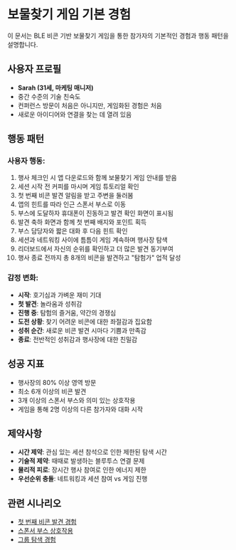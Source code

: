 # 보물찾기 게임 기본 경험

이 문서는 BLE 비콘 기반 보물찾기 게임을 통한 참가자의 기본적인 경험과 행동 패턴을 설명합니다.

## 사용자 프로필

- **Sarah (31세, 마케팅 매니저)**
- 중간 수준의 기술 친숙도
- 컨퍼런스 방문이 처음은 아니지만, 게임화된 경험은 처음
- 새로운 아이디어와 연결을 찾는 데 열려 있음

## 행동 패턴

### 사용자 행동:

1. 행사 체크인 시 앱 다운로드와 함께 보물찾기 게임 안내를 받음
2. 세션 시작 전 커피를 마시며 게임 튜토리얼 확인
3. 첫 번째 비콘 발견 알림을 받고 주변을 둘러봄
4. 앱의 힌트를 따라 인근 스폰서 부스로 이동
5. 부스에 도달하자 휴대폰이 진동하고 발견 확인 화면이 표시됨
6. 발견 축하 화면과 함께 첫 번째 배지와 포인트 획득
7. 부스 담당자와 짧은 대화 후 다음 힌트 확인
8. 세션과 네트워킹 사이에 틈틈이 게임 계속하며 행사장 탐색
9. 리더보드에서 자신의 순위를 확인하고 더 많은 발견 동기부여
10. 행사 종료 전까지 총 8개의 비콘을 발견하고 "탐험가" 업적 달성

### 감정 변화:

- **시작**: 호기심과 가벼운 재미 기대
- **첫 발견**: 놀라움과 성취감
- **진행 중**: 탐험의 즐거움, 약간의 경쟁심
- **도전 상황**: 찾기 어려운 비콘에 대한 좌절감과 집요함
- **성취 순간**: 새로운 비콘 발견 시마다 기쁨과 만족감
- **종료**: 전반적인 성취감과 행사장에 대한 친밀감

## 성공 지표

- 행사장의 80% 이상 영역 방문
- 최소 6개 이상의 비콘 발견
- 3개 이상의 스폰서 부스와 의미 있는 상호작용
- 게임을 통해 2명 이상의 다른 참가자와 대화 시작

## 제약사항

- **시간 제약**: 관심 있는 세션 참석으로 인한 제한된 탐색 시간
- **기술적 제약**: 때때로 발생하는 블루투스 연결 문제
- **물리적 피로**: 장시간 행사 참여로 인한 에너지 제한
- **우선순위 충돌**: 네트워킹과 세션 참여 vs 게임 진행

## 관련 시나리오

- [첫 번째 비콘 발견 경험](./first-discovery.md)
- [스폰서 부스 상호작용](./sponsor-interaction.md)
- [그룹 탐색 경험](./group-exploration.md)
